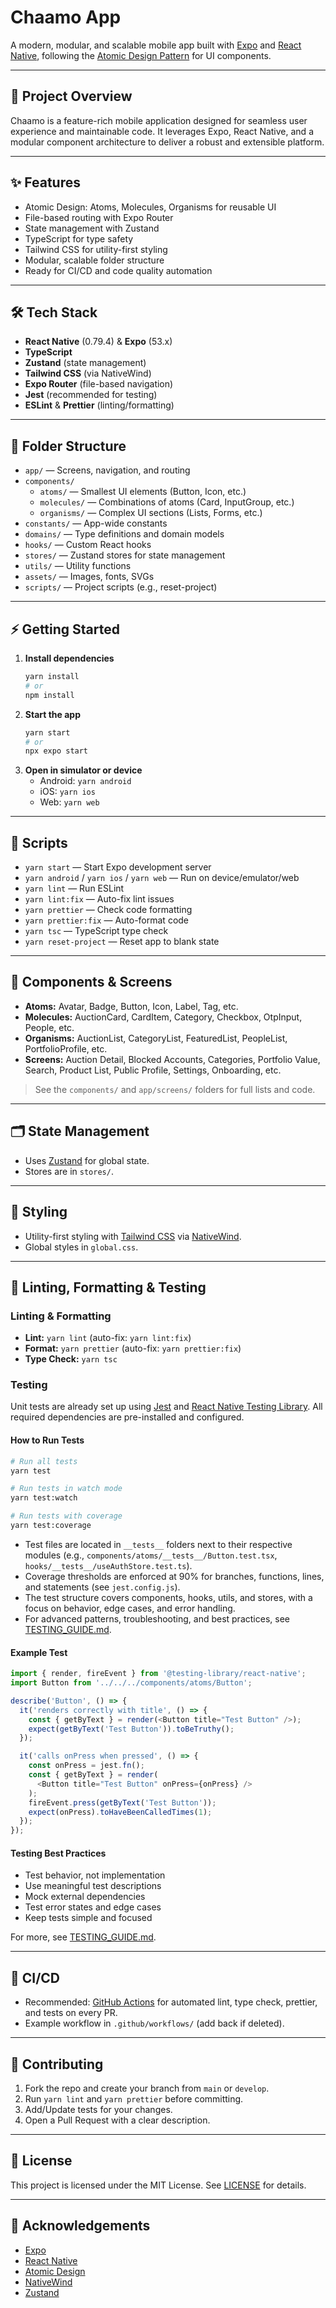 # Chaamo App

A modern, modular, and scalable mobile app built with [Expo](https://expo.dev) and [React Native](https://reactnative.dev), following the [Atomic Design Pattern](https://bradfrost.com/blog/post/atomic-web-design/) for UI components.

---

## 🚀 Project Overview

Chaamo is a feature-rich mobile application designed for seamless user experience and maintainable code. It leverages Expo, React Native, and a modular component architecture to deliver a robust and extensible platform.

---

## ✨ Features

- Atomic Design: Atoms, Molecules, Organisms for reusable UI
- File-based routing with Expo Router
- State management with Zustand
- TypeScript for type safety
- Tailwind CSS for utility-first styling
- Modular, scalable folder structure
- Ready for CI/CD and code quality automation

---

## 🛠️ Tech Stack

- **React Native** (0.79.4) & **Expo** (53.x)
- **TypeScript**
- **Zustand** (state management)
- **Tailwind CSS** (via NativeWind)
- **Expo Router** (file-based navigation)
- **Jest** (recommended for testing)
- **ESLint** & **Prettier** (linting/formatting)

---

## 📁 Folder Structure

- `app/` — Screens, navigation, and routing
- `components/`
  - `atoms/` — Smallest UI elements (Button, Icon, etc.)
  - `molecules/` — Combinations of atoms (Card, InputGroup, etc.)
  - `organisms/` — Complex UI sections (Lists, Forms, etc.)
- `constants/` — App-wide constants
- `domains/` — Type definitions and domain models
- `hooks/` — Custom React hooks
- `stores/` — Zustand stores for state management
- `utils/` — Utility functions
- `assets/` — Images, fonts, SVGs
- `scripts/` — Project scripts (e.g., reset-project)

---

## ⚡ Getting Started

1. **Install dependencies**
   ```bash
   yarn install
   # or
   npm install
   ```
2. **Start the app**
   ```bash
   yarn start
   # or
   npx expo start
   ```
3. **Open in simulator or device**
   - Android: `yarn android`
   - iOS: `yarn ios`
   - Web: `yarn web`

---

## 📝 Scripts

- `yarn start` — Start Expo development server
- `yarn android` / `yarn ios` / `yarn web` — Run on device/emulator/web
- `yarn lint` — Run ESLint
- `yarn lint:fix` — Auto-fix lint issues
- `yarn prettier` — Check code formatting
- `yarn prettier:fix` — Auto-format code
- `yarn tsc` — TypeScript type check
- `yarn reset-project` — Reset app to blank state

---

## 🧩 Components & Screens

- **Atoms:** Avatar, Badge, Button, Icon, Label, Tag, etc.
- **Molecules:** AuctionCard, CardItem, Category, Checkbox, OtpInput, People, etc.
- **Organisms:** AuctionList, CategoryList, FeaturedList, PeopleList, PortfolioProfile, etc.
- **Screens:** Auction Detail, Blocked Accounts, Categories, Portfolio Value, Search, Product List, Public Profile, Settings, Onboarding, etc.

> See the `components/` and `app/screens/` folders for full lists and code.

---

## 🗂️ State Management

- Uses [Zustand](https://docs.pmnd.rs/zustand/getting-started/introduction) for global state.
- Stores are in `stores/`.

---

## 🎨 Styling

- Utility-first styling with [Tailwind CSS](https://tailwindcss.com/) via [NativeWind](https://www.nativewind.dev/).
- Global styles in `global.css`.

---

## 🧪 Linting, Formatting & Testing

### Linting & Formatting

- **Lint:** `yarn lint` (auto-fix: `yarn lint:fix`)
- **Format:** `yarn prettier` (auto-fix: `yarn prettier:fix`)
- **Type Check:** `yarn tsc`

### Testing

Unit tests are already set up using [Jest](https://jestjs.io/) and [React Native Testing Library](https://callstack.github.io/react-native-testing-library/). All required dependencies are pre-installed and configured.

#### How to Run Tests

```bash
# Run all tests
yarn test

# Run tests in watch mode
yarn test:watch

# Run tests with coverage
yarn test:coverage
```

- Test files are located in `__tests__` folders next to their respective modules (e.g., `components/atoms/__tests__/Button.test.tsx`, `hooks/__tests__/useAuthStore.test.ts`).
- Coverage thresholds are enforced at 90% for branches, functions, lines, and statements (see `jest.config.js`).
- The test structure covers components, hooks, utils, and stores, with a focus on behavior, edge cases, and error handling.
- For advanced patterns, troubleshooting, and best practices, see [TESTING_GUIDE.md](./TESTING_GUIDE.md).

#### Example Test

```typescript
import { render, fireEvent } from '@testing-library/react-native';
import Button from '../../../components/atoms/Button';

describe('Button', () => {
  it('renders correctly with title', () => {
    const { getByText } = render(<Button title="Test Button" />);
    expect(getByText('Test Button')).toBeTruthy();
  });

  it('calls onPress when pressed', () => {
    const onPress = jest.fn();
    const { getByText } = render(
      <Button title="Test Button" onPress={onPress} />
    );
    fireEvent.press(getByText('Test Button'));
    expect(onPress).toHaveBeenCalledTimes(1);
  });
});
```

#### Testing Best Practices

- Test behavior, not implementation
- Use meaningful test descriptions
- Mock external dependencies
- Test error states and edge cases
- Keep tests simple and focused

For more, see [TESTING_GUIDE.md](./TESTING_GUIDE.md).

---

## 🔄 CI/CD

- Recommended: [GitHub Actions](https://github.com/features/actions) for automated lint, type check, prettier, and tests on every PR.
- Example workflow in `.github/workflows/` (add back if deleted).

---

## 🤝 Contributing

1. Fork the repo and create your branch from `main` or `develop`.
2. Run `yarn lint` and `yarn prettier` before committing.
3. Add/Update tests for your changes.
4. Open a Pull Request with a clear description.

---

## 📄 License

This project is licensed under the MIT License. See [LICENSE](LICENSE) for details.

---

## 🙏 Acknowledgements

- [Expo](https://expo.dev/)
- [React Native](https://reactnative.dev/)
- [Atomic Design](https://bradfrost.com/blog/post/atomic-web-design/)
- [NativeWind](https://www.nativewind.dev/)
- [Zustand](https://docs.pmnd.rs/zustand/)
